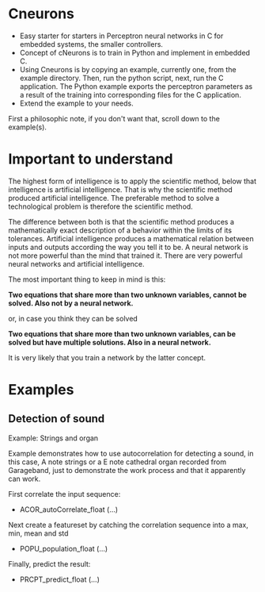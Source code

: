 

# Cneurons

- Easy starter for starters in Perceptron neural networks in C for embedded systems, the smaller controllers.
- Concept of cNeurons is to train in Python and implement in embedded C.
- Using Cneurons is by copying an example, currently one, from the example directory. Then, run the python script, next, run the C application. The Python example exports the perceptron parameters as a result of the training into corresponding files for the C application.
- Extend the example to your needs.

First a philosophic note, if you don't want that, scroll down to the example(s).

# Important to understand

The highest form of intelligence is to apply the scientific method, below that intelligence is artificial intelligence. That is why the scientific method produced artificial intelligence. The preferable method to solve a technological problem is therefore the scientific method.

The difference between both is that the scientific method produces a mathematically exact description of a behavior within the limits of its tolerances. Artificial intelligence produces a mathematical relation between inputs and outputs according the way you tell it to be. A neural network is not more powerful than the mind that trained it. There are very powerful neural networks and artificial intelligence.

The most important thing to keep in mind is this:

**Two equations that share more than two unknown variables, cannot be solved. Also not by a neural network.**

or, in case you think they can be solved

**Two equations that share more than two unknown variables, can be solved but have multiple solutions. Also in a neural network.**

It is very likely that you train a network by the latter concept.

# Examples
## Detection of sound

Example: Strings and organ

Example demonstrates how to use autocorrelation for detecting a sound, in this case, A note strings or a E note cathedral organ recorded from Garageband, just to demonstrate the work process and that it apparently can work.

First correlate the input sequence:
- ACOR_autoCorrelate_float (...)

Next create a featureset by catching the correlation sequence into a max, min, mean and std
- POPU_population_float (...)

Finally, predict the result:
- PRCPT_predict_float (...)
